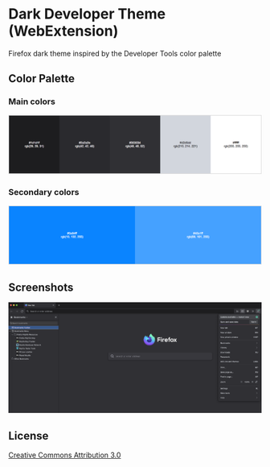 # Dark Developer Theme (WebExtension)

Firefox dark theme inspired by the Developer Tools color palette

## Color Palette

### Main colors

![Color Palette - Main colors](screenshots/color-palette-1.png)

### Secondary colors

![Color Palette - Secondary colors](screenshots/color-palette-2.png)

## Screenshots

![Screenshot](screenshots/screenshot.png)

## License

[Creative Commons Attribution 3.0](https://creativecommons.org/licenses/by/3.0/)
